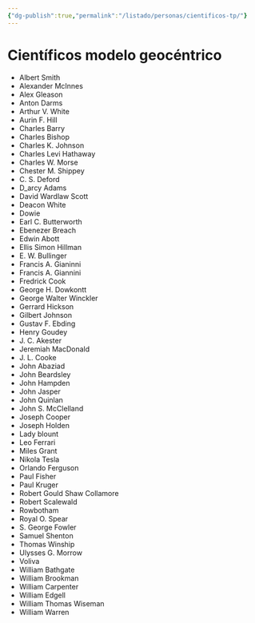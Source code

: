 ```yaml
---
{"dg-publish":true,"permalink":"/listado/personas/cientificos-tp/"}
---
```


# Científicos modelo geocéntrico

- Albert Smith
- Alexander McInnes
- Alex Gleason
- Anton Darms
- Arthur V. White
- Aurin F. Hill
- Charles Barry
- Charles Bishop
- Charles K. Johnson
- Charles Levi Hathaway
- Charles W. Morse
- Chester M. Shippey
- C. S. Deford
- D_arcy Adams
- David Wardlaw Scott
- Deacon White
- Dowie
- Earl C. Butterworth
- Ebenezer Breach
- Edwin Abott
- Ellis Simon Hillman
- E. W. Bullinger
- Francis A. Gianinni
- Francis A. Giannini
- Fredrick Cook
- George H. Dowkontt
- George Walter Winckler
- Gerrard Hickson
- Gilbert Johnson
- Gustav F. Ebding
- Henry Goudey
- J. C. Akester
- Jeremiah MacDonald
- J. L. Cooke
- John Abaziad
- John Beardsley
- John Hampden
- John Jasper
- John Quinlan
- John S. McClelland
- Joseph Cooper
- Joseph Holden
- Lady blount
- Leo Ferrari
- Miles Grant
- Nikola Tesla
- Orlando Ferguson
- Paul Fisher
- Paul Kruger
- Robert Gould Shaw Collamore
- Robert Scalewald
- Rowbotham
- Royal O. Spear
- S. George Fowler
- Samuel Shenton
- Thomas Winship
- Ulysses G. Morrow
- Voliva
- William Bathgate
- William Brookman
- William Carpenter
- William Edgell
- William Thomas Wiseman
- William Warren
